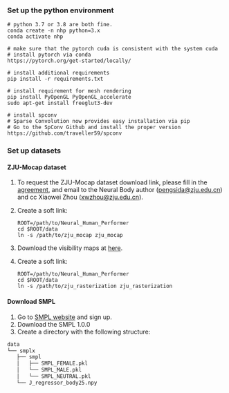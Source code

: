 ### Set up the python environment

```
# python 3.7 or 3.8 are both fine. 
conda create -n nhp python=3.x
conda activate nhp

# make sure that the pytorch cuda is consistent with the system cuda
# install pytorch via conda
https://pytorch.org/get-started/locally/

# install additional requirements
pip install -r requirements.txt

# install requirement for mesh rendering
pip install PyOpenGL PyOpenGL_accelerate
sudo apt-get install freeglut3-dev

# install spconv
# Sparse Convolution now provides easy installation via pip
# Go to the SpConv Github and install the proper version
https://github.com/traveller59/spconv
```

### Set up datasets



#### ZJU-Mocap dataset

1. To request the ZJU-Mocap dataset download link, please fill in the [agreement](https://zjueducn-my.sharepoint.com/:b:/g/personal/pengsida_zju_edu_cn/EUPiybrcFeNEhdQROx4-LNEBm4lzLxDwkk1SBcNWFgeplA?e=BGDiQh), and email to the Neural Body author (pengsida@zju.edu.cn) and cc Xiaowei Zhou (xwzhou@zju.edu.cn).
2. Create a soft link:
    ```
    ROOT=/path/to/Neural_Human_Performer
    cd $ROOT/data
    ln -s /path/to/zju_mocap zju_mocap
    ```

3. Download the visibility maps at [here](https://drive.google.com/file/d/1I6GpC9BRiJq9IhOCMUE8oZBHcd-pbCfg/view?usp=sharing).
4. Create a soft link:
    ```
    ROOT=/path/to/Neural_Human_Performer
    cd $ROOT/data
    ln -s /path/to/zju_rasterization zju_rasterization
    ```
#### Download SMPL
1. Go to [SMPL website](https://smpl.is.tue.mpg.de/) and sign up.
2. Download the SMPL 1.0.0
3. Create a directory with the following structure:
```bash
data
└── smplx
   ├── smpl
   │   ├── SMPL_FEMALE.pkl
   │   └── SMPL_MALE.pkl
   │   └── SMPL_NEUTRAL.pkl
   └── J_regressor_body25.npy
```